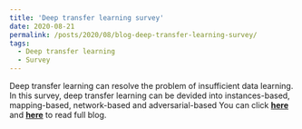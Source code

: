 ```yaml
---
title: 'Deep transfer learning survey'
date: 2020-08-21
permalink: /posts/2020/08/blog-deep-transfer-learning-survey/
tags:
  - Deep transfer learning
  - Survey
---
```


Deep transfer learning can resolve the problem of insufficient data learning. In this survey, deep transfer learning can be devided into instances-based, mapping-based, network-based and adversarial-based You can click [**here**](https://zhuanlan.zhihu.com/p/193145776) and [**here**](https://pridelee.github.io/files/blog/Deep-transfer-learning-survey.pdf) to read full blog.
